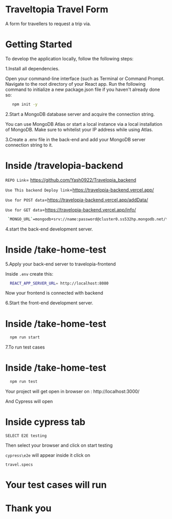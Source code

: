 # Traveltopia Travel Form

A form for travellers to request a trip via.

# Getting Started

To develop the application locally, follow the following steps:

1.Install all dependencies.

Open your command-line interface (such as Terminal or Command Prompt.
Navigate to the root directory of your React app.
Run the following command to initialize a new package.json file if you haven't already done so:

```bash
   npm init -y
```


2.Start a MongoDB database server and acquire the connection string.

You can use MongoDB Atlas or start a local instance via a local installation of MongoDB. Make sure to whitelist your IP address while using Atlas.

3.Create a .env file in the back-end and add your MongoDB server connection string to it.

# Inside /travelopia-backend

`REPO Link`= https://github.com/Yash0922/Travelopia_backend

`Use This backend Deploy link`=https://travelopia-backend.vercel.app/


`Use for POST data`=https://travelopia-backend.vercel.app/addData/


`Use for GET data`=https://travelopia-backend.vercel.app/info/

```bash
 `MONGO_URL`=mongodb+srv://name:password@cluster0.ss532hp.mongodb.net/travelopiaData?appName=mongosh+1.8.0
```
4.start the back-end development server.


# Inside /take-home-test

5.Apply your back-end server to travelopia-frontend

Inside `.env` create this:

```bash
  REACT_APP_SERVER_URL= http://localhost:8080
```




Now your frontend is connected with backend

6.Start the front-end development server.

# Inside /take-home-test

```bash
  npm run start
```



7.To run test cases
# Inside /take-home-test

```bash
  npm run test
```


Your project will get open in browser on : http://localhost:3000/

And Cypress will open 

# Inside cypress tab

`SELECT E2E testing`

Then select your browser and click on start testing 

`cypress\e2e` will appear inside it click on

`travel.specs`

# Your test cases will run




# Thank you

